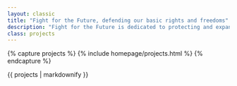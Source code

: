 ```yaml
---
layout: classic
title: "Fight for the Future, defending our basic rights and freedoms"
description: "Fight for the Future is dedicated to protecting and expanding the Internet's transformative power in our lives by creating civic campaigns that are engaging for millions of people."
class: projects
---
```


{% capture projects %}
{% include homepage/projects.html %}
{% endcapture %}

{{ projects | markdownify }}
